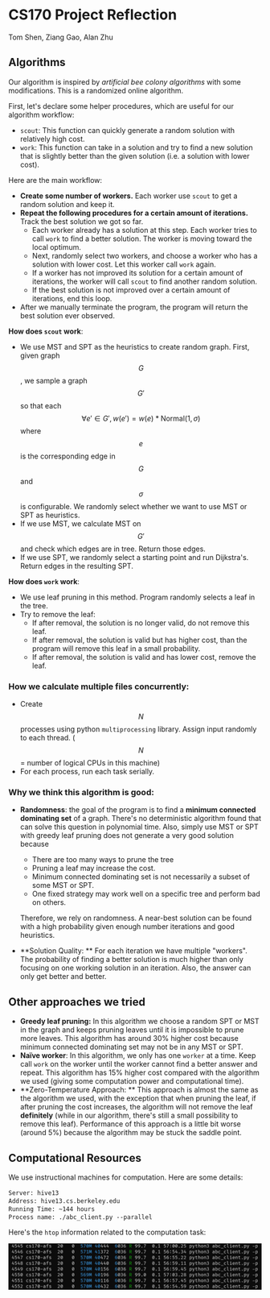 # CS170 Project Reflection

Tom Shen, Ziang Gao, Alan Zhu

## Algorithms

Our algorithm is inspired by *artificial bee colony algorithms* with some modifications. This is a randomized online algorithm. 

First, let's declare some helper procedures, which are useful for our algorithm workflow: 

- `scout`: This function can quickly generate a random solution with relatively high cost. 
- `work`:  This function can take in a solution and try to find a new solution that is slightly better than the given solution (i.e. a solution with lower cost). 

Here are the main workflow: 

- **Create some number of workers.** Each worker use `scout` to get a random solution and keep it. 
- **Repeat the following procedures for a certain amount of iterations.** Track the best solution we got so far. 
  - Each worker already has a solution at this step. Each worker tries to call `work` to find a better solution. The worker is moving toward the local optimum. 
  - Next, randomly select two workers, and choose a worker who has a solution with lower cost. Let this worker call `work` again. 
  - If a worker has not improved its solution for a certain amount of iterations, the worker will call `scout` to find another random solution. 
  - If the best solution is not improved over a certain amount of iterations, end this loop. 
- After we manually terminate the program, the program will return the best solution ever observed. 

**How does `scout` work**: 

- We use MST and SPT as the heuristics to create random graph. First, given graph $$G$$, we sample a graph $$G'$$ so that each $$\forall e' \in G', w(e') = w(e) * \mbox{Normal}(1, \sigma)$$ where $$e$$ is the corresponding edge in $$G$$ and $$\sigma$$ is configurable. We randomly select whether we want to use MST or SPT as heuristics. 
- If we use MST, we calculate MST on $$G'$$ and check which edges are in tree. Return those edges. 
- If we use SPT, we randomly select a starting point and run Dijkstra's. Return edges in the resulting SPT. 

**How does `work` work**: 

- We use leaf pruning in this method. Program randomly selects a leaf in the tree. 
- Try to remove the leaf:
  - If after removal, the solution is no longer valid, do not remove this leaf. 
  - If after removal, the solution is valid but has higher cost, than the program will remove this leaf in a small probability. 
  - If after removal, the solution is valid and has lower cost, remove the leaf. 

### How we calculate multiple files concurrently: 

- Create $$N$$ processes using python `multiprocessing` library. Assign input randomly to each thread. ($$N$$ = number of logical CPUs in this machine)
- For each process, run each task serially. 

### Why we think this algorithm is good: 

- **Randomness**: the goal of the program is to find a **minimum connected dominating set** of a graph. There's no deterministic algorithm found that can solve this question in polynomial time. Also, simply use MST or SPT with greedy leaf pruning does not generate a very good solution because

  - There are too many ways to prune the tree
  - Pruning a leaf may increase the cost. 
  - Minimum connected dominating set is not necessarily a subset of some MST or SPT. 
  - One fixed strategy may work well on a specific tree and perform bad on others. 

  Therefore, we rely on randomness. A near-best solution can be found with a high probability given enough number iterations and good heuristics. 

- **Solution Quality: ** For each iteration we have multiple "workers". The probability of finding a better solution is much higher than only focusing on one working solution in an iteration. Also, the answer can only get better and better. 

## Other approaches we tried

- **Greedy leaf pruning:** In this algorithm we choose a random SPT or MST in the graph and keeps pruning leaves until it is impossible to prune more leaves. This algorithm has around 30% higher cost because minimum connected dominating set may not be in any MST or SPT.
- **Naïve worker**: In this algorithm, we only has one `worker` at a time. Keep call `work` on the worker until the worker cannot find a better answer and repeat. This algorithm has 15% higher cost compared with the algorithm we used (giving some computation power and computational time). 
- **Zero-Temperature Approach: ** This approach is almost the same as the algorithm we used, with the exception that when pruning the leaf, if after pruning the cost increases, the algorithm will not remove the leaf **definitely** (while in our algorithm, there's still a small possibility to remove this leaf). Performance of this approach is a little bit worse (around 5%) because the algorithm may be stuck the saddle point. 

## Computational Resources

We use instructional machines for computation. Here are some details: 

```
Server: hive13
Address: hive13.cs.berkeley.edu
Running Time: ~144 hours
Process name: ./abc_client.py --parallel
```

Here's the `htop` information related to the computation task: 

![image-20200430170630919](assets/image-20200430170630919.png)

